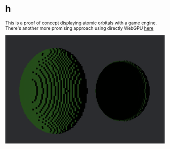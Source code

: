 # h

This is a proof of concept displaying atomic orbitals with a game engine. There's another more promising approach using directly WebGPU [here](https://github.com/ivnsch/h_)

![img](./img.png)
